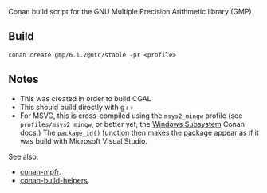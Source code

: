 Conan build script for the GNU Multiple Precision Arithmetic library (GMP)

Build
--

`conan create gmp/6.1.2@ntc/stable -pr <profile>`

Notes
--

- This was created in order to build CGAL
- This should build directly with g++
- For MSVC, this is cross-compiled using the `msys2_mingw` profile (see
  `profiles/msys2_mingw`, or better yet, the [Windows
  Subsystem](http://docs.conan.io/en/latest/systems_cross_building/windows_subsystems.html?highlight=msys2_mingw)
  Conan docs.)  The `package_id()` function then makes the package appear as if
  it was build with Microsoft Visual Studio.

See also:
- [conan-mpfr](https://github.com/kheaactua/conan-mpfr).
- [conan-build-helpers](https://github.com/kheaactua/conan-build-helpers).
